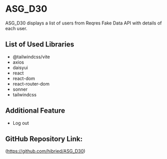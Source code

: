 # ASG_D30

ASG_D30 displays a list of users from Reqres Fake Data API with details of each user.

## List of Used Libraries
- @tailwindcss/vite
- axios
- daisyui
- react
- react-dom
- react-router-dom
- sonner
- tailwindcss

## Additional Feature
- Log out

## GitHub Repository Link:

(https://github.com/hibried/ASG_D30)
